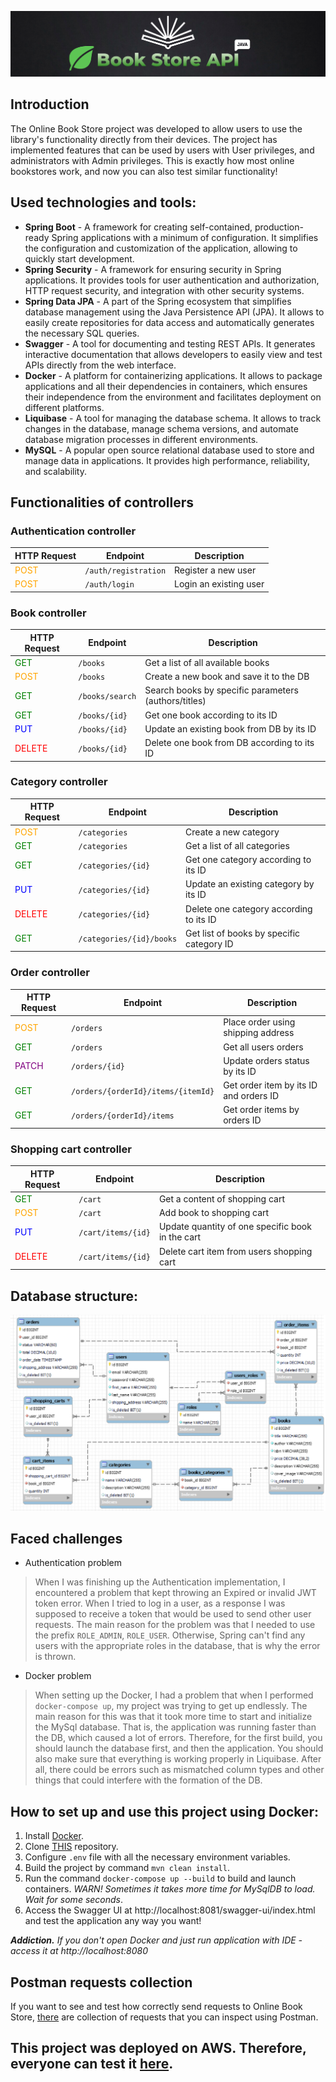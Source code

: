 ![](banner.png)

## Introduction
The Online Book Store project was developed to allow users to use the library's functionality directly from their devices. 
The project has implemented features that can be used by users with User privileges, and administrators with Admin privileges. 
This is exactly how most online bookstores work, and now you can also test similar functionality!

## Used technologies and tools:
- **Spring Boot** - 
A framework for creating self-contained, production-ready Spring applications with a minimum of configuration. 
It simplifies the configuration and customization of the application, allowing to quickly start development.
- **Spring Security** - 
A framework for ensuring security in Spring applications. 
It provides tools for user authentication and authorization, HTTP request security, 
and integration with other security systems.
- **Spring Data JPA** - A part of the Spring ecosystem that simplifies database management using the Java Persistence API (JPA). 
It allows to easily create repositories for data access and automatically generates the necessary SQL queries.
- **Swagger** - A tool for documenting and testing REST APIs. 
It generates interactive documentation that allows developers to easily view and test APIs directly 
from the web interface.
- **Docker** - A platform for containerizing applications. 
It allows to package applications and all their dependencies in containers, 
which ensures their independence from the environment and facilitates deployment on different platforms.
- **Liquibase** - A tool for managing the database schema. 
It allows to track changes in the database, manage schema versions, and automate database migration processes
in different environments.
- **MySQL** - A popular open source relational database used to store and manage data in applications. 
It provides high performance, reliability, and scalability.

## Functionalities of controllers
### Authentication controller
| HTTP Request                             | Endpoint             | Description            |
|------------------------------------------|----------------------|------------------------|
| <span style="color: orange;">POST</span> | `/auth/registration` | Register a new user    |
| <span style="color: orange;">POST</span> | `/auth/login`        | Login an existing user |

### Book controller
| HTTP Request                             | Endpoint        | Description                                          |
|------------------------------------------|-----------------|------------------------------------------------------|
| <span style="color: green;">GET</span>   | `/books`        | Get a list of all available books                    |
| <span style="color: orange;">POST</span> | `/books`        | Create a new book and save it to the DB              |
| <span style="color: green;">GET</span>   | `/books/search` | Search books by specific parameters (authors/titles) |
| <span style="color: green;">GET</span>   | `/books/{id}`   | Get one book according to its ID                     |
| <span style="color: blue;">PUT</span>    | `/books/{id}`   | Update an existing book from DB by its ID            |
| <span style="color: red;">DELETE</span>  | `/books/{id} `  | Delete one book from DB according to its ID          |

### Category controller
| HTTP Request                             | Endpoint                 | Description                               |
|------------------------------------------|--------------------------|-------------------------------------------|
| <span style="color: orange;">POST</span> | `/categories`            | Create a new category                     |
| <span style="color: green;">GET</span>   | `/categories`            | Get a list of all categories              |
| <span style="color: green;">GET</span>   | `/categories/{id}`       | Get one category according to its ID      |
| <span style="color: blue;">PUT</span>    | `/categories/{id}`       | Update an existing category by its ID     |
| <span style="color: red;">DELETE</span>  | `/categories/{id}`       | Delete one category according to its ID   |
| <span style="color: green;">GET</span>   | `/categories/{id}/books` | Get list of books by specific category ID |

### Order controller
| HTTP Request                              | Endpoint                           | Description                            |
|-------------------------------------------|------------------------------------|----------------------------------------|
| <span style="color: orange;">POST</span>  | `/orders`                          | Place order using shipping address     |
| <span style="color: green;">GET</span>    | `/orders`                          | Get all users orders                   |
| <span style="color: purple;">PATCH</span> | `/orders/{id}`                     | Update orders status by its ID         |
| <span style="color: green;">GET</span>    | `/orders/{orderId}/items/{itemId}` | Get order item by its ID and orders ID |
| <span style="color: green;">GET</span>    | `/orders/{orderId}/items`          | Get order items by orders ID           |

### Shopping cart controller
| HTTP Request                             | Endpoint           | Description                                      |
|------------------------------------------|--------------------|--------------------------------------------------|
| <span style="color: green;">GET</span>   | `/cart`            | Get a content of shopping cart                   |
| <span style="color: orange;">POST</span> | `/cart`            | Add book to shopping cart                        |
| <span style="color: blue;">PUT</span>    | `/cart/items/{id}` | Update quantity of one specific book in the cart |
| <span style="color: red;">DELETE</span>  | `/cart/items/{id}` | Delete cart item from users shopping cart        |

## Database structure:
![](connections.png)

## Faced challenges
- Authentication problem
> When I was finishing up the Authentication implementation, 
> I encountered a problem that kept throwing an Expired or invalid JWT token error. 
> When I tried to log in a user, as a response I was supposed to receive a token that would be used to send other user requests. 
> The main reason for the problem was that I needed to use the prefix `ROLE_ADMIN`, `ROLE_USER`. 
> Otherwise, Spring can't find any users with the appropriate roles in the database, that is why the error is thrown.
- Docker problem
> When setting up the Docker, I had a problem that when I performed `docker-compose up`, my project was trying to get up endlessly. 
> The main reason for this was that it took more time to start and initialize the MySql database. 
> That is, the application was running faster than the DB, which caused a lot of errors. 
> Therefore, for the first build, you should launch the database first, and then the application. 
> You should also make sure that everything is working properly in Liquibase. 
> After all, there could be errors such as mismatched column types and other things that could interfere with the formation of the DB.

## How to set up and use this project using Docker:
1. Install [Docker](https://www.docker.com/products/docker-desktop/).
2. Clone [THIS](https://github.com/margosalii/online-book-store) repository.
3. Configure `.env` file with all the necessary environment variables.
4. Build the project by command `mvn clean install`.
5. Run the command `docker-compose up --build` to build and launch containers.
*WARN! Sometimes it takes more time for MySqlDB to load. Wait for some seconds*.
6. Access the Swagger UI at http://localhost:8081/swagger-ui/index.html and test the application any way you want!

***Addiction.** If you don't open Docker and just run application with IDE - access it at http://localhost:8080*
## Postman requests collection
If you want to see and test how correctly send requests to Online Book Store, 
[there](https://go.postman.co/workspace/d2b993a8-5808-4b3d-8c48-a458643da804) are collection of requests that you can inspect using Postman.

## This project was deployed on AWS. Therefore, everyone can test it [here](http://ec2-54-172-194-197.compute-1.amazonaws.com/swagger-ui/index.html#/).

